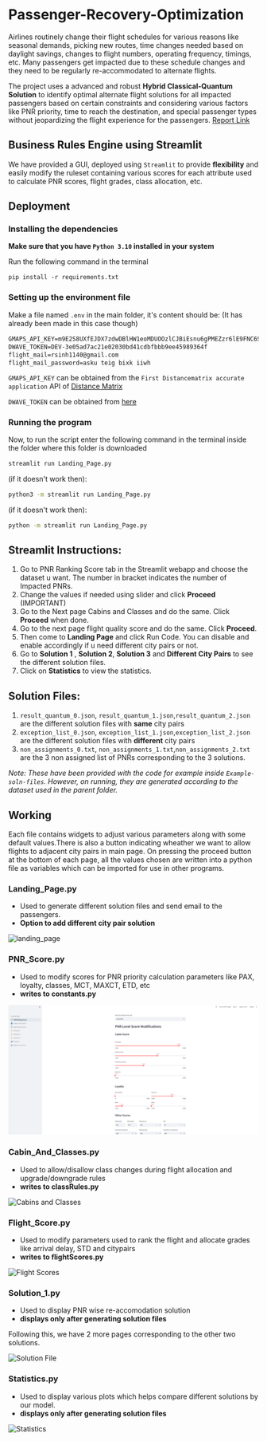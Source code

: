# Passenger-Recovery-Optimization

Airlines routinely change their flight schedules for various reasons like seasonal demands, picking new routes, time changes needed based on daylight savings, changes to flight numbers,
operating frequency, timings, etc. Many passengers get impacted due to these schedule
changes and they need to be regularly re-accommodated to alternate flights. 

The project uses a advanced and robust **Hybrid Classical-Quantum Solution** to identify optimal alternate flight solutions for all impacted passengers based on certain constraints and considering various factors like PNR priority, time to reach the destination, and special passenger types without jeopardizing the flight experience for the passengers.
[Report Link](https://drive.google.com/file/d/1ruoWMwxBDLI-IDLsrfOWq1jFPJ4lMMna/view?usp=drive_link)

## Business Rules Engine using Streamlit

We have provided a GUI, deployed using `Streamlit` to provide **flexibility** and easily modify the ruleset containing various scores for each attribute used to calculate PNR scores, flight grades, class allocation, etc.


## Deployment

### Installing the dependencies
**Make sure that you have `Python 3.10` installed in your system**

Run the following command in the terminal
```
pip install -r requirements.txt
```

### Setting up the environment file

Make a file named `.env` in the main folder, it's content should be: (It has already been made in this case though)
```
GMAPS_API_KEY=m9E2S8UXfEJDX7zdwDBlHW1eoMDUOOzlCJBiEsnu6gPMEZzr6lE9FNC6SNgTjmly
DWAVE_TOKEN=DEV-3e05ad7ac21e02030bd41cdbfbbb9ee45989364f
flight_mail=rsinh1140@gmail.com
flight_mail_password=asku teig bixk iiwh
```
`GMAPS_API_KEY` can be obtained from the `First Distancematrix accurate application` API of [Distance Matrix](https://distancematrix.ai/)

`DWAVE_TOKEN` can be obtained from [here](https://cloud.dwavesys.com/leap/)

### Running the program
Now, to run the script enter the following command in the terminal inside the folder where this folder is downloaded
```bash
streamlit run Landing_Page.py
```
(if it doesn't work then):

```bash
python3 -m streamlit run Landing_Page.py
```
(if it doesn't work then):

```bash
python -m streamlit run Landing_Page.py
```

## Streamlit Instructions:
1. Go to PNR Ranking Score tab in the Streamlit webapp and choose the dataset u want. The number in bracket indicates the number of Impacted PNRs.
2. Change the values if needed using slider and click **Proceed** (IMPORTANT)
3. Go to the Next page Cabins and Classes and do the same. Click **Proceed** when done.
4. Go to the next page flight quality score and do the same. Click **Proceed**.
5. Then come to **Landing Page** and click Run Code. You can disable and enable accordingly if u need different city pairs or not.
6. Go to **Solution 1** , **Solution 2**, **Solution 3** and **Different City Pairs** to see the different solution files.
7. Click on **Statistics** to view the statistics.

## Solution Files:
1. `result_quantum_0.json`, `result_quantum_1.json`,`result_quantum_2.json` are the different solution files with **same** city pairs
2.  `exception_list_0.json`, `exception_list_1.json`,`exception_list_2.json` are the different solution files with **different** city pairs
3.  `non_assignments_0.txt`, `non_assignments_1.txt`,`non_assignments_2.txt` are the 3 non assigned list of PNRs corresponding to the 3 solutions.

*Note: These have been provided with the code for example inside `Example-soln-files`. However, on running, they are generated according to the dataset used in the parent folder.*

## Working

Each file contains widgets to adjust various parameters along with some default values.There is also a button indicating wheather we want to allow flights to adjacent city pairs in main page. On pressing the proceed button at the bottom of each page, all the values chosen are written into a python file as variables which can be imported for use in other programs.

### Landing_Page.py
- Used to generate different solution files and send email to the passengers.
- **Option to add different city pair solution**
  
![landing_page](./assets/Landing_Page_SS2.png)


 ### PNR_Score.py
- Used to modify scores for PNR priority calculation parameters like PAX, loyalty, classes, MCT, MAXCT, ETD, etc
- **writes to constants.py**
  
![PNR Scores](./assets/PNR_Ranking_SS2.png)

### Cabin_And_Classes.py
- Used to allow/disallow class changes during flight allocation and upgrade/downgrade rules
- **writes to classRules.py**
  
![Cabins and Classes](./assets/Cabin_Score_SS2.png)

### Flight_Score.py
- Used to modify parameters used to rank the flight and allocate grades like arrival delay, STD and citypairs
- **writes to flightScores.py**
  
![Flight Scores](./assets/Flight_Score_SS2.png)

### Solution_1.py
- Used to display PNR wise re-accomodation solution 
- **displays only after generating solution files**

Following this, we have 2 more pages corresponding to the other two solutions.
  
![Solution File](./assets/Solution_File_SS2.png)

### Statistics.py
- Used to display various plots which helps compare different solutions by our model.
- **displays only after generating solution files**
  
![Statistics](./assets/Statistics_SS2.png)








